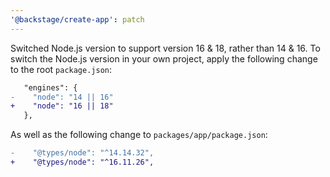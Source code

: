 ```yaml
---
'@backstage/create-app': patch
---
```


Switched Node.js version to support version 16 & 18, rather than 14 & 16. To switch the Node.js version in your own project, apply the following change to the root `package.json`:

```diff
   "engines": {
-    "node": "14 || 16"
+    "node": "16 || 18"
   },
```

As well as the following change to `packages/app/package.json`:

```diff
-    "@types/node": "^14.14.32",
+    "@types/node": "^16.11.26",
```
